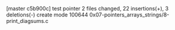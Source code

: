 [master c5b900c] test pointer
 2 files changed, 22 insertions(+), 3 deletions(-)
 create mode 100644 0x07-pointers_arrays_strings/8-print_diagsums.c

